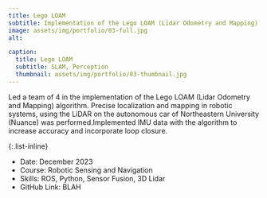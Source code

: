 ```yaml
---
title: Lego LOAM
subtitle: Implementation of the Lego LOAM (Lidar Odometry and Mapping) algorithm
image: assets/img/portfolio/03-full.jpg
alt: 

caption:
  title: Lego LOAM
  subtitle: SLAM, Perception
  thumbnail: assets/img/portfolio/03-thumbnail.jpg
---
```

Led a team of 4 in the implementation of the Lego LOAM (Lidar Odometry and Mapping) algorithm. Precise localization and mapping in robotic systems, using the LiDAR on the autonomous car of Northeastern University (Nuance) was performed.Implemented IMU data with the algorithm to increase accuracy and incorporate loop closure.

{:.list-inline}
- Date: December 2023
- Course: Robotic Sensing and Navigation
- Skills: ROS, Python, Sensor Fusion, 3D Lidar
- GitHub Link: BLAH
